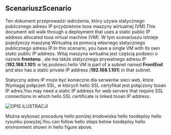 ## <a name="scenario"></a><span data-ttu-id="d3f3e-101">Scenariusz</span><span class="sxs-lookup"><span data-stu-id="d3f3e-101">Scenario</span></span>
<span data-ttu-id="d3f3e-102">Ten dokument przeprowadzi wdrożenia, który używa statycznego publicznego adresu IP przydzielone tooa maszyny wirtualnej (VM).</span><span class="sxs-lookup"><span data-stu-id="d3f3e-102">This document will walk through a deployment that uses a static public IP address allocated tooa virtual machine (VM).</span></span> <span data-ttu-id="d3f3e-103">W tym scenariuszu istnieje pojedynczy maszynę Wirtualną za pomocą własnego statycznego publicznego adresu IP.</span><span class="sxs-lookup"><span data-stu-id="d3f3e-103">In this scenario, you have a single VM with its own static public IP address.</span></span> <span data-ttu-id="d3f3e-104">Witaj maszyna wirtualna jest częścią podsieci o nazwie **frontonu** , ale ma także statycznego prywatnego adresu IP (**192.168.1.101**) w tej podsieci.</span><span class="sxs-lookup"><span data-stu-id="d3f3e-104">hello VM is part of a subnet named **FrontEnd** and also has a static private IP address (**192.168.1.101**) in that subnet.</span></span>

<span data-ttu-id="d3f3e-105">Statyczny adres IP może być konieczne dla serwerów sieci web, które Wymagaj połączeń SSL, w których hello SSL certyfikat jest połączony tooan IP adres.</span><span class="sxs-lookup"><span data-stu-id="d3f3e-105">You may need a static IP address for web servers that require SSL connections in which hello SSL certificate is linked tooan IP address.</span></span> 

![OPIS ILUSTRACJI](./media/virtual-network-deploy-static-pip-scenario-include/figure1.png)

<span data-ttu-id="d3f3e-107">Można wykonać procedurę hello poniżej środowiska hello toodeploy hello rysunku powyżej.</span><span class="sxs-lookup"><span data-stu-id="d3f3e-107">You can follow hello steps below toodeploy hello environment shown in hello figure above.</span></span>

